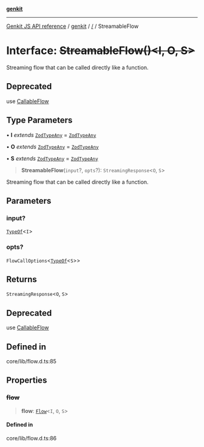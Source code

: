 [**genkit**](../README.md)

***

[Genkit JS API reference](../../README.md) / [genkit](../README.md) / [/](../README.md) / StreamableFlow

# Interface: ~~StreamableFlow()\<I, O, S\>~~

Streaming flow that can be called directly like a function.

## Deprecated

use [CallableFlow](CallableFlow.md)

## Type Parameters

• **I** *extends* [`ZodTypeAny`](../namespaces/z/type-aliases/ZodTypeAny.md) = [`ZodTypeAny`](../namespaces/z/type-aliases/ZodTypeAny.md)

• **O** *extends* [`ZodTypeAny`](../namespaces/z/type-aliases/ZodTypeAny.md) = [`ZodTypeAny`](../namespaces/z/type-aliases/ZodTypeAny.md)

• **S** *extends* [`ZodTypeAny`](../namespaces/z/type-aliases/ZodTypeAny.md) = [`ZodTypeAny`](../namespaces/z/type-aliases/ZodTypeAny.md)

> **StreamableFlow**(`input`?, `opts`?): `StreamingResponse`\<`O`, `S`\>

Streaming flow that can be called directly like a function.

## Parameters

### input?

[`TypeOf`](../namespaces/z/type-aliases/TypeOf.md)\<`I`\>

### opts?

`FlowCallOptions`\<[`TypeOf`](../namespaces/z/type-aliases/TypeOf.md)\<`S`\>\>

## Returns

`StreamingResponse`\<`O`, `S`\>

## Deprecated

use [CallableFlow](CallableFlow.md)

## Defined in

core/lib/flow.d.ts:85

## Properties

### ~~flow~~

> **flow**: [`Flow`](../classes/Flow.md)\<`I`, `O`, `S`\>

#### Defined in

core/lib/flow.d.ts:86

